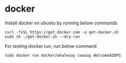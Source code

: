 # docker

Install docker on ubuntu by running below commands

```
curl -fsSL https://get.docker.com -o get-docker.sh
sudo sh ./get-docker.sh --dry-run
```

For testing docker run, run below command
```
sudo docker run docker/whalesay cowsay WelcomeAIOPS
```
